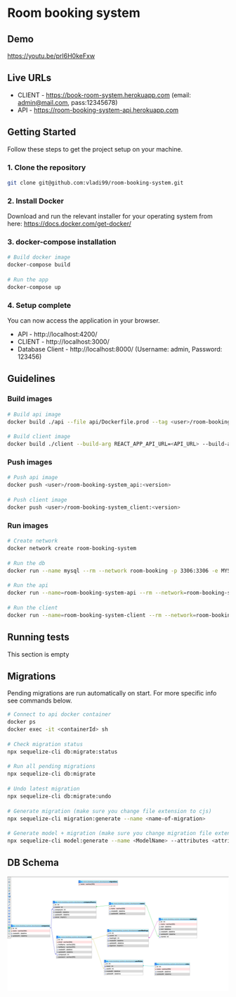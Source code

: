# Room booking system

## Demo

https://youtu.be/prI6H0keFxw

## Live URLs

* CLIENT - https://book-room-system.herokuapp.com (email: admin@mail.com, pass:12345678)
* API - https://room-booking-system-api.herokuapp.com

## Getting Started
Follow these steps to get the project setup on your machine.

### 1. Clone the repository

```bash
git clone git@github.com:vladi99/room-booking-system.git
```

### 2. Install Docker

Download and run the relevant installer for your operating system from here: https://docs.docker.com/get-docker/

### 3. docker-compose installation

```bash
# Build docker image
docker-compose build

# Run the app
docker-compose up
```

### 4. Setup complete
You can now access the application in your browser.

* API - http://localhost:4200/
* CLIENT - http://localhost:3000/
* Database Client - http://localhost:8000/ (Username: admin, Password: 123456)

## Guidelines

### Build images

```bash
# Build api image
docker build ./api --file api/Dockerfile.prod --tag <user>/room-booking-system_api:<version>

# Build client image
docker build ./client --build-arg REACT_APP_API_URL=<API_URL> --build-arg DISABLE_ESLINT_PLUGIN=true --file client/Dockerfile.prod --tag <user>/room-booking-system_client:<version>
```

### Push images

```bash
# Push api image
docker push <user>/room-booking-system_api:<version>

# Push client image
docker push <user>/room-booking-system_client:<version>
```


### Run images

```bash
# Create network
docker network create room-booking-system

# Run the db
docker run --name mysql --rm --network room-booking -p 3306:3306 -e MYSQL_ROOT_PASSWORD=root -e MYSQL_DATABASE=room_booking_system_development -e MYSQL_USER=admin -e MYSQL_PASSWORD=123456 mysql:8.0.20

# Run the api
docker run --name=room-booking-system-api --rm --network=room-booking-system -p 4200:4200 -e PORT=4200 -e MYSQL_USER=admin -e MYSQL_PASSWORD=123456 -e MYSQL_DATABASE=room_booking_system_development -e MYSQL_HOST_IP=mysql <user>/room-booking-system_api:<version>

# Run the client
docker run --name=room-booking-system-client --rm --network=room-booking-system -p 1337:80 <user>/room-booking-system_client:<version>
```

## Running tests

This section is empty

## Migrations
Pending migrations are run automatically on start. For more specific info see commands below.

```bash
# Connect to api docker container
docker ps
docker exec -it <containerId> sh

# Check migration status
npx sequelize-cli db:migrate:status

# Run all pending migrations
npx sequelize-cli db:migrate

# Undo latest migration
npx sequelize-cli db:migrate:undo

# Generate migration (make sure you change file extension to cjs)
npx sequelize-cli migration:generate --name <name-of-migration>

# Generate model + migration (make sure you change migration file extension to cjs)
npx sequelize-cli model:generate --name <ModelName> --attributes <attribute-name>:<attribute-type>,...
```

## DB Schema

![Schema](/screenshots/schema.png)
